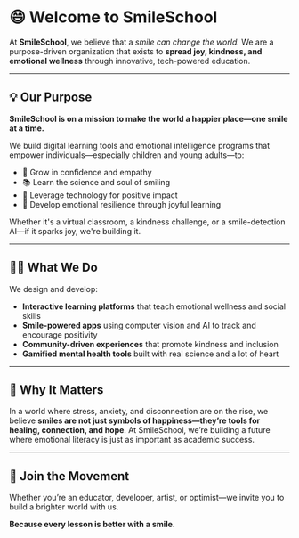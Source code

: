 # 😄 Welcome to SmileSchool

At **SmileSchool**, we believe that a *smile can change the world.*
We are a purpose-driven organization that exists to **spread joy, kindness, and emotional wellness** through innovative, tech-powered education.

---

## 💡 Our Purpose

**SmileSchool is on a mission to make the world a happier place—one smile at a time.**

We build digital learning tools and emotional intelligence programs that empower individuals—especially children and young adults—to:

* 🌱 Grow in confidence and empathy
* 📚 Learn the science and soul of smiling
* 🤖 Leverage technology for positive impact
* 🧠 Develop emotional resilience through joyful learning

Whether it's a virtual classroom, a kindness challenge, or a smile-detection AI—if it sparks joy, we're building it.

---

## 👩‍💻 What We Do

We design and develop:

* **Interactive learning platforms** that teach emotional wellness and social skills
* **Smile-powered apps** using computer vision and AI to track and encourage positivity
* **Community-driven experiences** that promote kindness and inclusion
* **Gamified mental health tools** built with real science and a lot of heart

---

## 🚀 Why It Matters

In a world where stress, anxiety, and disconnection are on the rise, we believe **smiles are not just symbols of happiness—they’re tools for healing, connection, and hope**. At SmileSchool, we’re building a future where emotional literacy is just as important as academic success.

---

## 📍 Join the Movement

Whether you’re an educator, developer, artist, or optimist—we invite you to build a brighter world with us.

**Because every lesson is better with a smile.**
